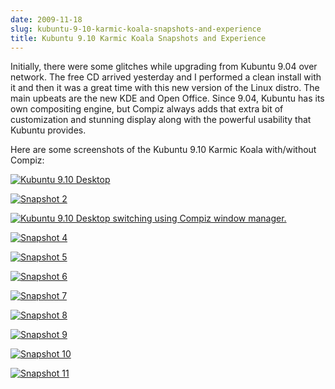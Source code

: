 ```yaml
---
date: 2009-11-18
slug: kubuntu-9-10-karmic-koala-snapshots-and-experience
title: Kubuntu 9.10 Karmic Koala Snapshots and Experience
---
```


Initially, there were some glitches while upgrading from Kubuntu 9.04 over network. The free CD arrived yesterday and I performed a clean install with it and then it was a great time with this new version of the Linux distro. The main upbeats are the new KDE and Open Office. Since 9.04, Kubuntu has its own compositing engine, but Compiz always adds that extra bit of customization and stunning display along with the powerful usability that Kubuntu provides.<!-- more -->

Here are some screenshots of the Kubuntu 9.10 Karmic Koala with/without Compiz:





[![Kubuntu 9.10 Desktop](http://1.bp.blogspot.com/_cTMwx-Cbjjo/SwRU5zkT0qI/AAAAAAAAADY/yIR7qVX27uY/s200/snapshot1.png)](http://1.bp.blogspot.com/_cTMwx-Cbjjo/SwRU5zkT0qI/AAAAAAAAADY/yIR7qVX27uY/s1600/snapshot1.png)

[![Snapshot 2](http://4.bp.blogspot.com/_cTMwx-Cbjjo/SwRVEv-jXkI/AAAAAAAAADg/T-_YTjeQsQw/s200/snapshot2.png)](http://4.bp.blogspot.com/_cTMwx-Cbjjo/SwRVEv-jXkI/AAAAAAAAADg/T-_YTjeQsQw/s1600/snapshot2.png)

[![Kubuntu 9.10 Desktop switching using Compiz window manager.](http://4.bp.blogspot.com/_cTMwx-Cbjjo/SwRVIt-_EKI/AAAAAAAAADo/2EfWWGGYo4Y/s200/snapshot3.png)](http://4.bp.blogspot.com/_cTMwx-Cbjjo/SwRVIt-_EKI/AAAAAAAAADo/2EfWWGGYo4Y/s1600/snapshot3.png)

[![Snapshot 4](http://1.bp.blogspot.com/_cTMwx-Cbjjo/SwRVNLKCGBI/AAAAAAAAADw/Vp95QzaFugw/s200/snapshot4.png)](http://1.bp.blogspot.com/_cTMwx-Cbjjo/SwRVNLKCGBI/AAAAAAAAADw/Vp95QzaFugw/s1600/snapshot4.png)

[![Snapshot 5](http://4.bp.blogspot.com/_cTMwx-Cbjjo/SwRVRBWhqtI/AAAAAAAAAD4/XYS2Gjzqao8/s200/snapshot5.png)](http://4.bp.blogspot.com/_cTMwx-Cbjjo/SwRVRBWhqtI/AAAAAAAAAD4/XYS2Gjzqao8/s1600/snapshot5.png)

[![Snapshot 6](http://1.bp.blogspot.com/_cTMwx-Cbjjo/SwRVUaVx6SI/AAAAAAAAAEA/E2iS_IYjC8k/s200/snapshot6.png)](http://1.bp.blogspot.com/_cTMwx-Cbjjo/SwRVUaVx6SI/AAAAAAAAAEA/E2iS_IYjC8k/s1600/snapshot6.png)

[![Snapshot 7](http://2.bp.blogspot.com/_cTMwx-Cbjjo/SwRVWrCdBaI/AAAAAAAAAEI/bbwF2KCSyz8/s200/snapshot7.png)](http://2.bp.blogspot.com/_cTMwx-Cbjjo/SwRVWrCdBaI/AAAAAAAAAEI/bbwF2KCSyz8/s1600/snapshot7.png)

[![Snapshot 8](http://3.bp.blogspot.com/_cTMwx-Cbjjo/SwRVaoIOa2I/AAAAAAAAAEQ/EG-wgPvm4nQ/s200/snapshot8.png)](http://3.bp.blogspot.com/_cTMwx-Cbjjo/SwRVaoIOa2I/AAAAAAAAAEQ/EG-wgPvm4nQ/s1600/snapshot8.png)

[![Snapshot 9](http://3.bp.blogspot.com/_cTMwx-Cbjjo/SwRVh15x5KI/AAAAAAAAAEY/UDhWE520Pfk/s200/snapshot9.png)](http://3.bp.blogspot.com/_cTMwx-Cbjjo/SwRVh15x5KI/AAAAAAAAAEY/UDhWE520Pfk/s1600/snapshot9.png)

[![Snapshot 10](http://4.bp.blogspot.com/_cTMwx-Cbjjo/SwRVln-nECI/AAAAAAAAAEg/lZNJFkoGavM/s200/snapshot10.png)](http://4.bp.blogspot.com/_cTMwx-Cbjjo/SwRVln-nECI/AAAAAAAAAEg/lZNJFkoGavM/s1600/snapshot10.png)

[![Snapshot 11](http://3.bp.blogspot.com/_cTMwx-Cbjjo/SwRVprVmA0I/AAAAAAAAAEo/6_TMw7T8GXo/s200/snapshot11.png)](http://3.bp.blogspot.com/_cTMwx-Cbjjo/SwRVprVmA0I/AAAAAAAAAEo/6_TMw7T8GXo/s1600/snapshot11.png)
